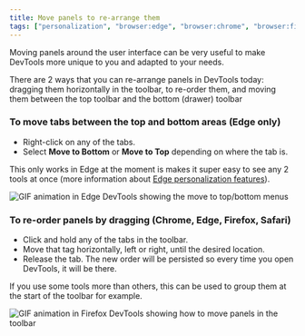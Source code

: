 ```yaml
---
title: Move panels to re-arrange them
tags: ["personalization", "browser:edge", "browser:chrome", "browser:firefox", "browser:safari"]
---
```

Moving panels around the user interface can be very useful to make DevTools more unique to you and adapted to your needs.

There are 2 ways that you can re-arrange panels in DevTools today: dragging them horizontally in the toolbar, to re-order them, and moving them between the top toolbar and the bottom (drawer) toolbar

### To move tabs between the top and bottom areas (Edge only)

* Right-click on any of the tabs.
* Select **Move to Bottom** or **Move to Top** depending on where the tab is.

This only works in Edge at the moment is makes it super easy to see any 2 tools at once (more information about [Edge personalization features](https://blogs.windows.com/msedgedev/2021/09/14/edge-devtools-93-personalization/)).

![GIF animation in Edge DevTools showing the move to top/bottom menus](/assets/img/move-panels-1.gif)

### To re-order panels by dragging (Chrome, Edge, Firefox, Safari)

* Click and hold any of the tabs in the toolbar.
* Move that tag horizontally, left or right, until the desired location.
* Release the tab. The new order will be persisted so every time you open DevTools, it will be there.

If you use some tools more than others, this can be used to group them at the start of the toolbar for example.

![GIF animation in Firefox DevTools showing how to move panels in the toolbar](/assets/img/move-panels-2.gif)
